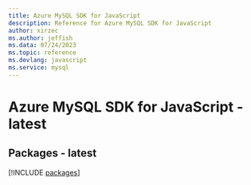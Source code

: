 ```yaml
---
title: Azure MySQL SDK for JavaScript
description: Reference for Azure MySQL SDK for JavaScript
author: xirzec
ms.author: jeffish
ms.data: 07/24/2023
ms.topic: reference
ms.devlang: javascript
ms.service: mysql
---
```

# Azure MySQL SDK for JavaScript - latest
## Packages - latest
[!INCLUDE [packages](mysql-index.md)]
